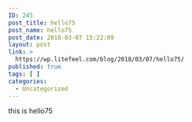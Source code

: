 ```yaml
---
ID: 245
post_title: hello75
post_name: hello75
post_date: 2018-03-07 15:22:09
layout: post
link: >
  https://wp.litefeel.com/blog/2018/03/07/hello75/
published: true
tags: [ ]
categories:
  - Uncategorized
---
```

this is hello75
